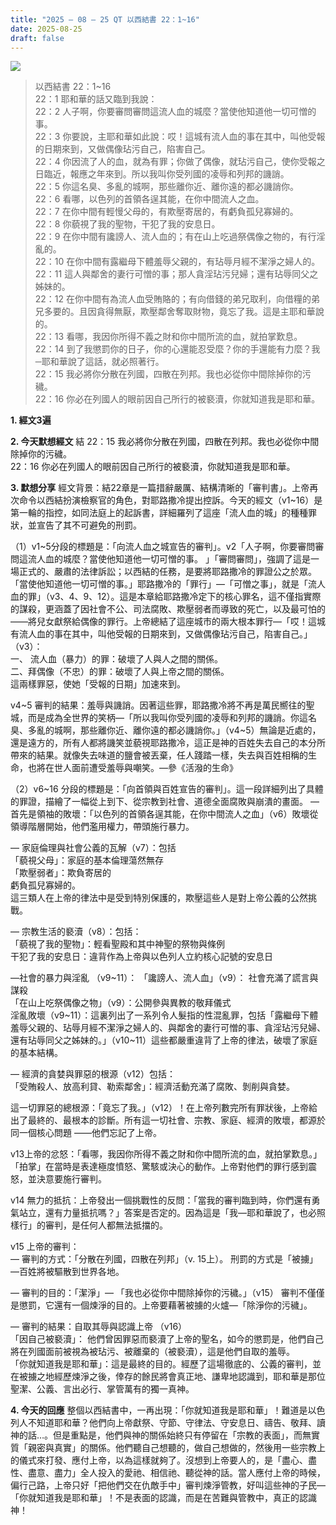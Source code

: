 ```yaml
---
title: "2025 – 08 – 25 QT 以西結書 22：1~16"
date: 2025-08-25
draft: false
---
```


![](/images/qt.jpg)
> 以西結書 22：1~16  
> 22：1 耶和華的話又臨到我說：  
> 22：2 人子啊，你要審問審問這流人血的城麼？當使他知道他一切可憎的事。  
> 22：3 你要說，主耶和華如此說：哎！這城有流人血的事在其中，叫他受報的日期來到，又做偶像玷污自己，陷害自己。  
> 22：4 你因流了人的血，就為有罪；你做了偶像，就玷污自己，使你受報之日臨近，報應之年來到。所以我叫你受列國的凌辱和列邦的譏誚。  
> 22：5 你這名臭、多亂的城啊，那些離你近、離你遠的都必譏誚你。  
> 22：6 看哪，以色列的首領各逞其能，在你中間流人之血。  
> 22：7 在你中間有輕慢父母的，有欺壓寄居的，有虧負孤兒寡婦的。  
> 22：8 你藐視了我的聖物，干犯了我的安息日。  
> 22：9 在你中間有讒謗人、流人血的；有在山上吃過祭偶像之物的，有行淫亂的。  
> 22：10 在你中間有露繼母下體羞辱父親的，有玷辱月經不潔淨之婦人的。  
> 22：11 這人與鄰舍的妻行可憎的事；那人貪淫玷污兒婦；還有玷辱同父之姊妹的。  
> 22：12 在你中間有為流人血受賄賂的；有向借錢的弟兄取利，向借糧的弟兄多要的。且因貪得無厭，欺壓鄰舍奪取財物，竟忘了我。這是主耶和華說的。  
> 22：13 看哪，我因你所得不義之財和你中間所流的血，就拍掌歎息。  
> 22：14 到了我懲罰你的日子，你的心還能忍受麼？你的手還能有力麼？我─耶和華說了這話，就必照著行。  
> 22：15 我必將你分散在列國，四散在列邦。我也必從你中間除掉你的污穢。  
> 22：16 你必在列國人的眼前因自己所行的被褻瀆，你就知道我是耶和華。



**1. 經文3遍**

**2. 今天默想經文**
結 22：15 我必將你分散在列國，四散在列邦。我也必從你中間除掉你的污穢。  
22：16 你必在列國人的眼前因自己所行的被褻瀆，你就知道我是耶和華。

**3. 默想分享**
經文背景：結22章是一篇措辭嚴厲、結構清晰的「審判書」。上帝再次命令以西結扮演檢察官的角色，對耶路撒冷提出控訴。今天的經文（v1\~16）是第一輪的指控，如同法庭上的起訴書，詳細羅列了這座「流人血的城」的種種罪狀，並宣告了其不可避免的刑罰。

（1）v1\~5分段的標題是：「向流人血之城宣告的審判」。v2「人子啊，你要審問審問這流人血的城麼？當使他知道他一切可憎的事。 」「審問審問」，強調了這是一場正式的、嚴肅的法律訴訟；以西結的任務，是要將耶路撒冷的罪證公之於眾。「當使他知道他一切可憎的事。」耶路撒冷的「罪行」—「可憎之事」，就是「流人血的罪」（v3、4、9、12）。這是本章給耶路撒冷定下的核心罪名，這不僅指實際的謀殺，更涵蓋了因社會不公、司法腐敗、欺壓弱者而導致的死亡，以及最可怕的——將兒女獻祭給偶像的罪行。上帝總結了這座城市的兩大根本罪行—「哎！這城有流人血的事在其中，叫他受報的日期來到，又做偶像玷污自己，陷害自己。」（v3）：  
一、 流人血（暴力）的罪：破壞了人與人之間的關係。  
二、拜偶像（不忠）的罪：破壞了人與上帝之間的關係。   
這兩樣罪惡，使她「受報的日期」加速來到。

v4\~5 審判的結果：羞辱與譏誚。因著這些罪，耶路撒冷將不再是萬民嚮往的聖城，而是成為全世界的笑柄—「所以我叫你受列國的凌辱和列邦的譏誚。你這名臭、多亂的城啊，那些離你近、離你遠的都必譏誚你。」（v4\~5）無論是近處的，還是遠方的，所有人都將譏笑並藐視耶路撒冷，這正是神的百姓失去自己的本分所帶來的結果。就像失去味道的鹽會被丟棄，任人踐踏一樣，失去與百姓相稱的生命，也將在世人面前遭受羞辱與嘲笑。—參《活潑的生命》

（2）v6\~16 分段的標題是：「向首領與百姓宣告的審判」。這一段詳細列出了具體的罪證，描繪了一幅從上到下、從宗教到社會、道德全面腐敗與崩潰的畫面。
— 首先是領袖的敗壞：「以色列的首領各逞其能，在你中間流人之血」（v6）敗壞從領導階層開始，他們濫用權力，帶頭施行暴力。

— 家庭倫理與社會公義的瓦解（v7）：包括  
「藐視父母」：家庭的基本倫理蕩然無存  
「欺壓弱者」：欺負寄居的  
虧負孤兒寡婦的。  
這三類人在上帝的律法中是受到特別保護的，欺壓這些人是對上帝公義的公然挑戰。

— 宗教生活的褻瀆（v8）：包括：  
「藐視了我的聖物」：輕看聖殿和其中神聖的祭物與條例  
干犯了我的安息日：違背作為上帝與以色列人立約核心記號的安息日  

—社會的暴力與淫亂 （v9\~11）：
「讒謗人、流人血」（v9）： 社會充滿了謊言與謀殺  
「在山上吃祭偶像之物」（v9）：公開參與異教的敬拜儀式  
淫亂敗壞（v9\~11）：這裏列出了一系列令人髮指的性混亂罪，包括「露繼母下體羞辱父親的、玷辱月經不潔淨之婦人的、與鄰舍的妻行可憎的事、貪淫玷污兒婦、還有玷辱同父之姊妹的。」（v10\~11）這些都嚴重違背了上帝的律法，破壞了家庭的基本結構。

— 經濟的貪婪與罪惡的根源（v12）包括：  
「受賄殺人、放高利貸、勒索鄰舍」：經濟活動充滿了腐敗、剝削與貪婪。  

這一切罪惡的總根源：「竟忘了我。」（v12）！在上帝列數完所有罪狀後，上帝給出了最終的、最根本的診斷。所有這一切社會、宗教、家庭、經濟的敗壞，都源於同一個核心問題 ——他們忘記了上帝。

v13上帝的忿怒：「看哪，我因你所得不義之財和你中間所流的血，就拍掌歎息。」「拍掌」在當時是表達極度憤怒、驚駭或決心的動作。上帝對他們的罪行感到震怒，並決意要施行審判。

v14 無力的抵抗：上帝發出一個挑戰性的反問：「當我的審判臨到時，你們還有勇氣站立，還有力量抵抗嗎？」答案是否定的。因為這是「我—耶和華說了，也必照樣行」的審判，是任何人都無法抵擋的。

v15 上帝的審判：  
— 審判的方式：「分散在列國，四散在列邦」（v. 15上）。 刑罰的方式是「被擄」—百姓將被驅散到世界各地。  

—  審判的目的：「潔淨」— 「我也必從你中間除掉你的污穢。」（v15） 審判不僅僅是懲罰，它還有一個煉淨的目的。上帝要藉著被擄的火爐—「除淨你的污穢」。  

— 審判的結果：自取其辱與認識上帝 （v16）  
「因自己被褻瀆」： 他們曾因罪惡而褻瀆了上帝的聖名，如今的懲罰是，他們自己將在列國面前被視為被玷污、被離棄的（被褻瀆），這是他們自取的羞辱。  
「你就知道我是耶和華」：這是最終的目的。經歷了這場徹底的、公義的審判，並在被擄之地經歷煉淨之後，倖存的餘民將會真正地、謙卑地認識到，耶和華是那位聖潔、公義、言出必行、掌管萬有的獨一真神。  

**4. 今天的回應**
整個以西結書中，一再出現：「你就知道我是耶和華」！難道是以色列人不知道耶和華？他們向上帝獻祭、守節、守律法、守安息日、禱告、敬拜、讀神的話…。但是重點是，他們與神的關係始終只有停留在「宗教的表面」，而無實質「親密與真實」的關係。他們聽自己想聽的，做自己想做的，然後用一些宗教上的儀式來打發、應付上帝，以為這樣就夠了。沒想到上帝要人的，是「盡心、盡性、盡意、盡力」全人投入的愛祂、相信祂、聽從神的話。當人應付上帝的時候，偏行己路，上帝只好「把他們交在仇敵手中」審判煉淨管教，好叫這些神的子民—「你就知道我是耶和華」！不是表面的認識，而是在苦難與管教中，真正的認識神！

